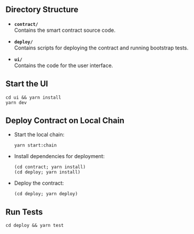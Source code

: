 ## Directory Structure

- **`contract/`**  
  Contains the smart contract source code.

- **`deploy/`**  
  Contains scripts for deploying the contract and running bootstrap tests.

- **`ui/`**  
  Contains the code for the user interface.

## Start the UI

```
cd ui && yarn install
yarn dev
```

## Deploy Contract on Local Chain

- Start the local chain:

  ```
  yarn start:chain
  ```

- Install dependencies for deployment:

  ```
  (cd contract; yarn install)
  (cd deploy; yarn install)
  ```

- Deploy the contract:

  ```
  (cd deploy; yarn deploy)
  ```

## Run Tests

```
cd deploy && yarn test
```
